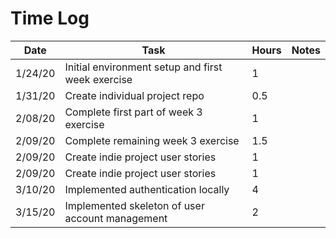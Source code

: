 # Time Log

| Date | Task | Hours | Notes|
|------|------|-------|------|
| 1/24/20| Initial environment setup and first week exercise | 1 | |
|1/31/20| Create individual project repo | 0.5 ||
|2/08/20| Complete first part of week 3 exercise | 1 ||
|2/09/20| Complete remaining week 3 exercise | 1.5 ||
|2/09/20| Create indie project user stories | 1 ||
|2/09/20| Create indie project user stories | 1 ||
|3/10/20| Implemented authentication locally | 4 ||
|3/15/20| Implemented skeleton of user account management | 2 ||
